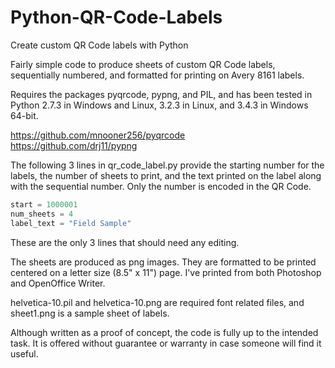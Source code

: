 # Python-QR-Code-Labels
Create custom QR Code labels with Python

Fairly simple code to produce sheets of custom QR Code labels, sequentially numbered, and formatted for printing on Avery 8161 labels.

Requires the packages pyqrcode, pypng, and PIL, and has been tested in Python 2.7.3 in Windows and Linux, 3.2.3 in Linux, and 3.4.3 in Windows 64-bit.

https://github.com/mnooner256/pyqrcode<br />
https://github.com/drj11/pypng

The following 3 lines in qr_code_label.py provide the starting number for the labels, the number of sheets to print, and the text printed on the label along with the sequential number. Only the number is encoded in the QR Code.
```python
start = 1000001
num_sheets = 4
label_text = "Field Sample"
```
These are the only 3 lines that should need any editing.

The sheets are produced as png images. They are formatted to be printed centered on a letter size (8.5" x 11") page. I've printed from both Photoshop and OpenOffice Writer.

helvetica-10.pil and helvetica-10.png are required font related files, and sheet1.png is a sample sheet of labels.

Although written as a proof of concept, the code is fully up to the intended task. It is offered without guarantee or warranty in case someone will find it useful.
